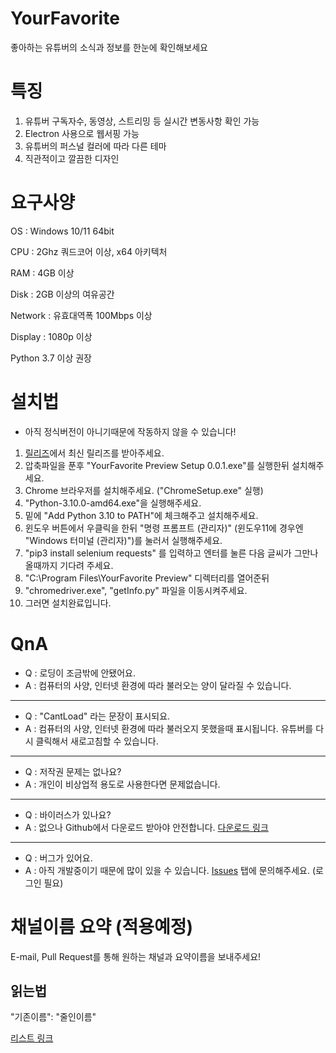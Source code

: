 # YourFavorite
좋아하는 유튜버의 소식과 정보를 한눈에 확인해보세요

# 특징
1. 유튜버 구독자수, 동영상, 스트리밍 등 실시간 변동사항 확인 가능
2. Electron 사용으로 웹서핑 가능
3. 유튜버의 퍼스널 컬러에 따라 다른 테마
4. 직관적이고 깔끔한 디자인

# 요구사양
OS : Windows 10/11 64bit

CPU : 2Ghz 쿼드코어 이상, x64 아키텍처

RAM : 4GB 이상

Disk : 2GB 이상의 여유공간

Network : 유효대역폭 100Mbps 이상

Display : 1080p 이상

Python 3.7 이상 권장

# 설치법
- 아직 정식버전이 아니기때문에 작동하지 않을 수 있습니다!

1. [릴리즈](https://github.com/cottons-kr/YourFavorite/releases)에서 최신 릴리즈를 받아주세요.
2. 압축파일을 푼후 "YourFavorite Preview Setup 0.0.1.exe"를 실행한뒤 설치해주세요.
3. Chrome 브라우저를 설치해주세요. ("ChromeSetup.exe" 실행)
4. "Python-3.10.0-amd64.exe"을 실행해주세요.
5. 밑에 "Add Python 3.10 to PATH"에 체크해주고 설치해주세요.
6. 윈도우 버튼에서 우클릭을 한뒤 "명령 프롬프트 (관리자)" (윈도우11에 경우엔 "Windows 터미널 (관리자)")를 눌러서 실행해주세요.
7. "pip3 install selenium requests" 를 입력하고 엔터를 눌른 다음 글씨가 그만나올때까지 기다려 주세요.
8. "C:\Program Files\YourFavorite Preview" 디렉터리를 열어준뒤
9. "chromedriver.exe", "getInfo.py" 파일을 이동시켜주세요.
10. 그러면 설치완료입니다.

# QnA
- Q : 로딩이 조금밖에 안됐어요.
- A : 컴퓨터의 사양, 인터넷 환경에 따라 불러오는 양이 달라질 수 있습니다.
-----
- Q : "CantLoad" 라는 문장이 표시되요.
- A : 컴퓨터의 사양, 인터넷 환경에 따라 불러오지 못했을때 표시됩니다. 유튜버를 다시 클릭해서 새로고침할 수 있습니다.
-----
- Q : 저작권 문제는 없나요?
- A : 개인이 비상업적 용도로 사용한다면 문제없습니다.
-----
- Q : 바이러스가 있나요?
- A : 없으나 Github에서 다운로드 받아야 안전합니다. [다운로드 링크](https://github.com/cottons-kr/YourFavorite/releases)
-----
- Q : 버그가 있어요.
- A : 아직 개발중이기 때문에 많이 있을 수 있습니다. [Issues](https://github.com/cottons-kr/YourFavorite/issues) 탭에 문의해주세요. (로그인 필요)

# 채널이름 요약 (적용예정)
E-mail, Pull Request를 통해 원하는 채널과 요약이름을 보내주세요!

## 읽는법
"기존이름": "줄인이름"

[리스트 링크](https://github.com/cottons-kr/YourFavorite/blob/main/js/shortChannel.json)
